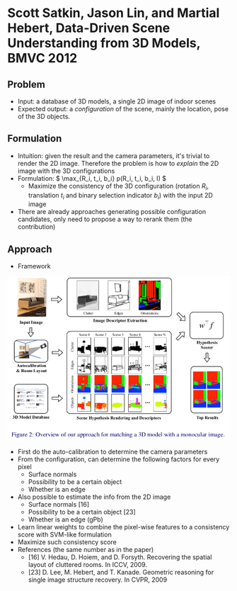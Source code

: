 # Scott Satkin, Jason Lin, and Martial Hebert, Data-Driven Scene Understanding from 3D Models, BMVC 2012

## Problem
* Input: a database of 3D models, a single 2D image of indoor scenes
* Expected output: a _configuration_ of the scene, mainly the location, pose of the 3D objects.

## Formulation
* Intuition: given the result and the camera parameters, it's trivial to render the 2D image. Therefore the problem is how to _explain_ the 2D image with the 3D configurations
* Formulation: $ \max_{R_i, t_i, b_i} p(R_i, t_i, b_i, I) $ 
    * Maximize the consistency of the 3D configuration (rotation $R_i$, translation $t_i$ and binary selection indicator $b_i$) with the input 2D image
* There are already approaches generating possible configuration candidates, only need to propose a way to rerank them (the contribution)

## Approach
* Framework

![](data-driven-scene-understanding-framework.png)

* First do the auto-calibration to determine the camera parameters
* From the configuration, can determine the following factors for every pixel
    * Surface normals
    * Possibility to be a certain object
    * Whether is an edge
* Also possible to estimate the info from the 2D image
    * Surface normals [16]
    * Possibility to be a certain object [23]
    * Whether is an edge (gPb)
* Learn linear weights to combine the pixel-wise features to a consistency score with SVM-like formulation
* Maximize such consistency score
* References (the same number as in the paper)
    * [16] V. Hedau, D. Hoiem, and D. Forsyth. Recovering the spatial layout of cluttered rooms. In ICCV, 2009.
    * [23] D. Lee, M. Hebert, and T. Kanade. Geometric reasoning for single image structure recovery. In CVPR, 2009
